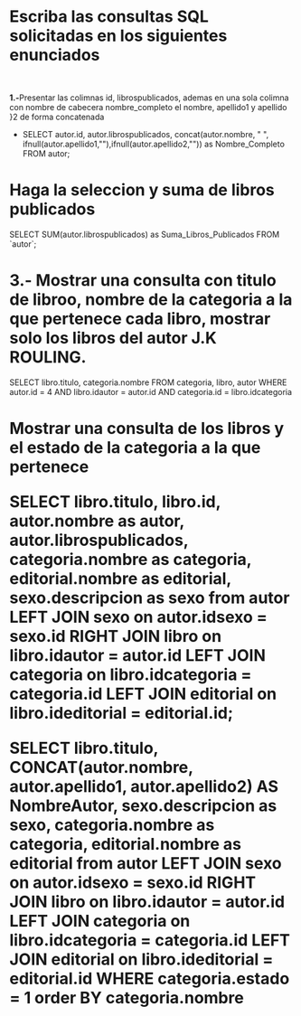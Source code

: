 <h1><strong>Escriba las consultas SQL solicitadas en los siguientes enunciados</strong></h1>
<br><p><strong>1.-</strong>Presentar las colimnas id, librospublicados, ademas en una sola colimna con nombre de cabecera nombre_completo el nombre, apellido1 y apellido }2 de forma concatenada</p>
<ul><li>SELECT autor.id, autor.librospublicados, concat(autor.nombre, " ", ifnull(autor.apellido1,""),ifnull(autor.apellido2,"")) as Nombre_Completo FROM autor;</li></ul>
<h1>Haga la seleccion y suma de libros publicados</h1>
<p>SELECT SUM(autor.librospublicados) as Suma_Libros_Publicados FROM `autor`;</p>
<h1>3.- Mostrar una consulta con titulo de libroo, nombre de la categoria a la que pertenece cada libro, mostrar solo los libros del autor J.K ROULING.</h1>
<p>SELECT libro.titulo, categoria.nombre 
FROM categoria, libro, autor 
WHERE autor.id = 4
AND libro.idautor = autor.id AND categoria.id = libro.idcategoria</p>
<h1>Mostrar una consulta de los libros y el estado de la categoria a la que pertenece 

<p>SELECT libro.titulo, libro.id, autor.nombre as autor, autor.librospublicados, categoria.nombre as categoria, editorial.nombre as editorial, sexo.descripcion as sexo
from autor
LEFT JOIN sexo on autor.idsexo = sexo.id
RIGHT JOIN libro on libro.idautor = autor.id
LEFT JOIN categoria on libro.idcategoria = categoria.id
LEFT JOIN editorial on libro.ideditorial = editorial.id;
  </p>
<p>SELECT libro.titulo, CONCAT(autor.nombre, autor.apellido1, autor.apellido2) AS NombreAutor, sexo.descripcion as sexo,  categoria.nombre as categoria, editorial.nombre as editorial
from autor 
LEFT JOIN sexo on autor.idsexo = sexo.id 
RIGHT JOIN libro on libro.idautor = autor.id 
LEFT JOIN categoria on libro.idcategoria = categoria.id 
LEFT JOIN editorial on libro.ideditorial = editorial.id
WHERE categoria.estado = 1
  order BY categoria.nombre</p>

  
